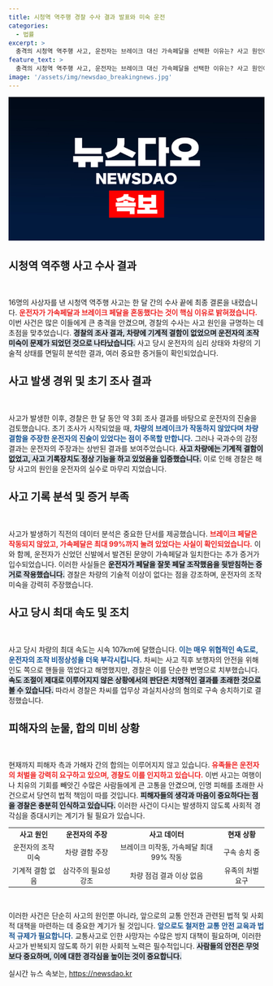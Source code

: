```yaml
---
title: 시청역 역주행 경찰 수사 결과 발표와 미숙 운전
categories:
  - 법률
excerpt: >
  충격의 시청역 역주행 사고, 운전자는 브레이크 대신 가속페달을 선택한 이유는? 사고 원인에 대한 경찰의 최종 결론과 피해자들의 처벌 요구가 주목받고 있다! 클릭해서 자세한 내용을 확인하세요!
feature_text: >
  충격의 시청역 역주행 사고, 운전자는 브레이크 대신 가속페달을 선택한 이유는? 사고 원인에 대한 경찰의 최종 결론과 피해자들의 처벌 요구가 주목받고 있다! 클릭해서 자세한 내용을 확인하세요!
image: '/assets/img/newsdao_breakingnews.jpg'
---
```


<p><img src="/assets/img/newsdao_breakingnews.jpg" alt="implanttips 속보" /></p>

<h2 data-ke-size="size26">시청역 역주행 사고 수사 결과</h2>

<p data-ke-size="size16">&nbsp;</p>

<p>16명의 사상자를 낸 시청역 역주행 사고는 한 달 간의 수사 끝에 최종 결론을 내렸습니다. <b><span style="color: #ee2323;">운전자가 가속페달과 브레이크 페달을 혼동했다는 것이 핵심 이유로 밝혀졌습니다.</span></b> 이번 사건은 많은 이들에게 큰 충격을 안겼으며, 경찰의 수사는 사고 원인을 규명하는 데 초점을 맞추었습니다. <b><span style="background-color: #21538527;">경찰의 조사 결과, 차량에 기계적 결함이 없었으며 운전자의 조작 미숙이 문제가 되었던 것으로 나타났습니다.</span></b> 사고 당시 운전자의 심리 상태와 차량의 기술적 상태를 면밀히 분석한 결과, 여러 중요한 증거들이 확인되었습니다.</p>

<h2 data-ke-size="size26">사고 발생 경위 및 초기 조사 결과</h2>

<p data-ke-size="size16">&nbsp;</p>

<p>사고가 발생한 이후, 경찰은 한 달 동안 약 3회 조사 결과를 바탕으로 운전자의 진술을 검토했습니다. 초기 조사가 시작되었을 때, <b><span style="color: #1a5490;">차량의 브레이크가 작동하지 않았다며 차량 결함을 주장한 운전자의 진술이 있었다는 점이 주목할 만합니다.</span></b> 그러나 국과수의 감정 결과는 운전자의 주장과는 상반된 결과를 보여주었습니다. <b><span style="background-color: #21538527;">사고 차량에는 기계적 결함이 없었고, 사고 기록장치도 정상 기능을 하고 있었음을 입증했습니다.</span></b> 이로 인해 경찰은 해당 사고의 원인을 운전자의 실수로 마무리 지었습니다.</p>

<h2 data-ke-size="size26">사고 기록 분석 및 증거 부족</h2>

<p data-ke-size="size16">&nbsp;</p>

<p>사고가 발생하기 직전의 데이터 분석은 중요한 단서를 제공했습니다. <b><span style="color: #ee2323;">브레이크 페달은 작동되지 않았고, 가속페달은 최대 99%까지 눌려 있었다는 사실이 확인되었습니다.</span></b> 이와 함께, 운전자가 신었던 신발에서 발견된 문양이 가속페달과 일치한다는 추가 증거가 입수되었습니다. 이러한 사실들은 <b><span style="background-color: #21538527;">운전자가 페달을 잘못 페달 조작했음을 뒷받침하는 증거로 작용했습니다.</span></b> 경찰은 차량의 기술적 이상이 없다는 점을 강조하며, 운전자의 조작 미숙을 강력히 주장했습니다.</p>

<h2 data-ke-size="size26">사고 당시 최대 속도 및 조치</h2>

<p data-ke-size="size16">&nbsp;</p>

<p>사고 당시 차량의 최대 속도는 시속 107km에 달했습니다. <b><span style="color: #1a5490;">이는 매우 위협적인 속도로, 운전자의 조작 비정상성을 더욱 부각시킵니다.</span></b> 차씨는 사고 직후 보행자의 안전을 위해 인도 쪽으로 핸들을 꺾었다고 해명했지만, 경찰은 이를 단순한 변명으로 치부했습니다. <b><span style="background-color: #21538527;">속도 조절이 제대로 이루어지지 않은 상황에서의 판단은 치명적인 결과를 초래한 것으로 볼 수 있습니다.</span></b> 따라서 경찰은 차씨를 업무상 과실치사상의 혐의로 구속 송치하기로 결정했습니다.</p>

<h2 data-ke-size="size26">피해자의 눈물, 합의 미비 상황</h2>

<p data-ke-size="size16">&nbsp;</p>

<p>현재까지 피해자 측과 가해자 간의 합의는 이루어지지 않고 있습니다. <b><span style="color: #ee2323;">유족들은 운전자의 처벌을 강력히 요구하고 있으며, 경찰도 이를 인지하고 있습니다.</span></b> 이번 사고는 여행이나 치유의 기회를 빼앗긴 수많은 사람들에게 큰 고통을 안겼으며, 인명 피해를 초래한 사건으로서 당연히 법적 책임이 따를 것입니다. <b><span style="background-color: #21538527;">피해자들의 생각과 마음이 중요하다는 점을 경찰은 충분히 인식하고 있습니다.</span></b> 이러한 사건이 다시는 발생하지 않도록 사회적 경각심을 증대시키는 계기가 될 필요가 있습니다.</p>

<table style="width: 100%; border-collapse: collapse;">
<tr>
<td style="text-align: center; height: 17px;"><b>사고 원인</b></td>
<td style="text-align: center; height: 17px;"><b>운전자의 주장</b></td>
<td style="text-align: center; height: 17px;"><b>사고 데이터</b></td>
<td style="text-align: center; height: 17px;"><b>현재 상황</b></td>
</tr>
<tr>
<td style="text-align: center; height: 17px;">운전자의 조작 미숙</td>
<td style="text-align: center; height: 17px;">차량 결함 주장</td>
<td style="text-align: center; height: 17px;">브레이크 미작동, 가속페달 최대 99% 작동</td>
<td style="text-align: center; height: 17px;">구속 송치 중</td>
</tr>
<tr>
<td style="text-align: center; height: 17px;">기계적 결함 없음</td>
<td style="text-align: center; height: 17px;">삼각주의 필요성 강조</td>
<td style="text-align: center; height: 17px;">차량 점검 결과 이상 없음</td>
<td style="text-align: center; height: 17px;">유족의 처벌 요구</td>
</tr>
</table>

<p data-ke-size="size16">&nbsp;</p>

<p>이러한 사건은 단순히 사고의 원인뿐 아니라, 앞으로의 교통 안전과 관련된 법적 및 사회적 대책을 마련하는 데 중요한 계기가 될 것입니다. <b><span style="color: #1a5490;">앞으로도 철저한 교통 안전 교육과 법적 규제가 필요합니다.</span></b> 교통사고로 인한 사망자는 수많은 방지 대책이 필요하며, 이러한 사고가 반복되지 않도록 하기 위한 사회적 노력은 필수적입니다. <b><span style="background-color: #21538527;">사람들의 안전은 무엇보다 중요하며, 이에 대한 경각심을 높이는 것이 중요합니다.</span></b></p>
실시간 뉴스 속보는, <a href="https://newsdao.kr" rel="dofollow">https://newsdao.kr</a>


